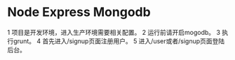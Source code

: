 # Node Express Mongodb

1 项目是开发环境，进入生产环境需要相关配置。
2 运行前请开启mogodb。
3 执行grunt。
4 首先进入/signup页面注册用户。
5 进入/user或者/signup页面登陆后台。
